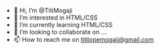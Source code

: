 - 👋 Hi, I’m @TitiMogaji
- 👀 I’m interested in HTML/CSS
- 🌱 I’m currently learning HTML/CSS
- 💞️ I’m looking to collaborate on ...
- 📫 How to reach me on titilopemogaji@gmail.com 

<!---
TitiMogaji/TitiMogaji is a ✨ special ✨ repository because its `README.md` (this file) appears on your GitHub profile.
You can click the Preview link to take a look at your changes.
--->
